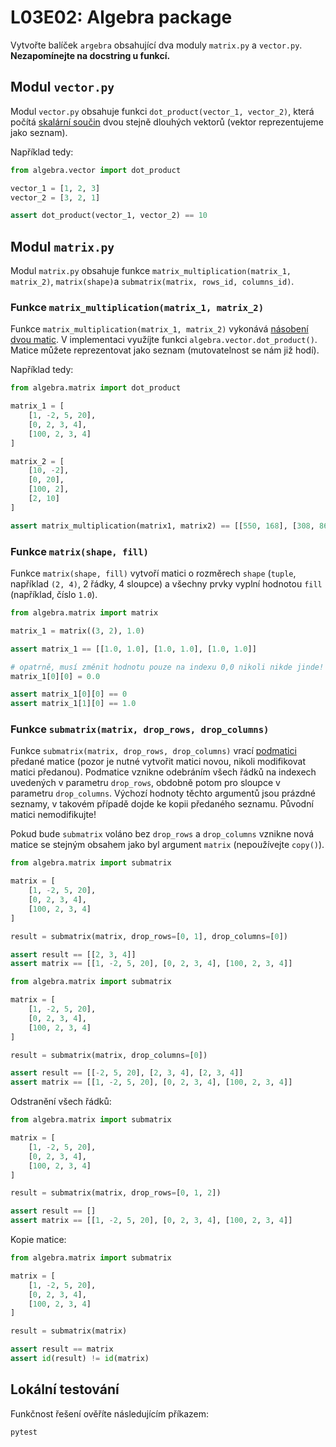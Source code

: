 # L03E02: Algebra package
Vytvořte balíček `argebra` obsahující dva moduly `matrix.py` a `vector.py`. **Nezapomínejte na docstring u funkcí.**

## Modul `vector.py`
Modul `vector.py` obsahuje funkci `dot_product(vector_1, vector_2)`, která počítá [skalární součin](https://www.matweb.cz/skalarni-soucin) dvou stejně dlouhých vektorů (vektor reprezentujeme jako seznam).

Například tedy:

```python
from algebra.vector import dot_product

vector_1 = [1, 2, 3]
vector_2 = [3, 2, 1]

assert dot_product(vector_1, vector_2) == 10
```

## Modul `matrix.py`
Modul `matrix.py` obsahuje funkce `matrix_multiplication(matrix_1, matrix_2)`, `matrix(shape)`a `submatrix(matrix, rows_id, columns_id)`.

### Funkce `matrix_multiplication(matrix_1, matrix_2)`
Funkce `matrix_multiplication(matrix_1, matrix_2)` vykonává [násobení dvou matic](https://cs.wikipedia.org/wiki/Násoben%C3%AD_matic). V implementaci využíjte funkci `algebra.vector.dot_product()`. Matice můžete reprezentovat jako seznam (mutovatelnost se nám již hodí).

Například tedy:

```python
from algebra.matrix import dot_product

matrix_1 = [
    [1, -2, 5, 20],
    [0, 2, 3, 4],
    [100, 2, 3, 4]
]

matrix_2 = [
    [10, -2],
    [0, 20],
    [100, 2],
    [2, 10]
]

assert matrix_multiplication(matrix1, matrix2) == [[550, 168], [308, 86], [1308, -114]]
```

### Funkce `matrix(shape, fill)`
Funkce `matrix(shape, fill)` vytvoří matici o rozměrech `shape` (`tuple`, například `(2, 4)`, 2 řádky, 4 sloupce) a všechny prvky vyplní hodnotou `fill` (například, číslo `1.0`).

```python
from algebra.matrix import matrix

matrix_1 = matrix((3, 2), 1.0)

assert matrix_1 == [[1.0, 1.0], [1.0, 1.0], [1.0, 1.0]]

# opatrně, musí změnit hodnotu pouze na indexu 0,0 nikoli nikde jinde!
matrix_1[0][0] = 0.0

assert matrix_1[0][0] == 0
assert matrix_1[1][0] == 1.0
```

### Funkce `submatrix(matrix, drop_rows, drop_columns)`
Funkce `submatrix(matrix, drop_rows, drop_columns)` vrací [podmatici](https://en.wikipedia.org/wiki/Matrix_(mathematics)#Submatrix) předané matice (pozor je nutné vytvořit matici novou, nikoli modifikovat matici předanou). Podmatice vznikne odebráním všech řádků na indexech uvedených v parametru `drop_rows`, obdobně potom pro sloupce v parametru `drop_columns`. Výchozí hodnoty těchto argumentů jsou prázdné seznamy, v takovém případě dojde ke kopii předaného seznamu. Původní matici nemodifikujte!

Pokud bude `submatrix` voláno bez `drop_rows` a `drop_columns` vznikne nová matice se stejným obsahem jako byl argument `matrix` (nepoužívejte `copy()`).

```python
from algebra.matrix import submatrix

matrix = [
    [1, -2, 5, 20],
    [0, 2, 3, 4],
    [100, 2, 3, 4]
]

result = submatrix(matrix, drop_rows=[0, 1], drop_columns=[0])

assert result == [[2, 3, 4]]
assert matrix == [[1, -2, 5, 20], [0, 2, 3, 4], [100, 2, 3, 4]]
```

```python
from algebra.matrix import submatrix

matrix = [
    [1, -2, 5, 20],
    [0, 2, 3, 4],
    [100, 2, 3, 4]
]

result = submatrix(matrix, drop_columns=[0])

assert result == [[-2, 5, 20], [2, 3, 4], [2, 3, 4]]
assert matrix == [[1, -2, 5, 20], [0, 2, 3, 4], [100, 2, 3, 4]]
```

Odstranění všech řádků:

```python
from algebra.matrix import submatrix

matrix = [
    [1, -2, 5, 20],
    [0, 2, 3, 4],
    [100, 2, 3, 4]
]

result = submatrix(matrix, drop_rows=[0, 1, 2])

assert result == []
assert matrix == [[1, -2, 5, 20], [0, 2, 3, 4], [100, 2, 3, 4]]
```

Kopie matice:

```python
from algebra.matrix import submatrix

matrix = [
    [1, -2, 5, 20],
    [0, 2, 3, 4],
    [100, 2, 3, 4]
]

result = submatrix(matrix)

assert result == matrix
assert id(result) != id(matrix)
```

## Lokální testování
Funkčnost řešení ověříte následujícím příkazem:

```bash
pytest
```

